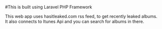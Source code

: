 #This is built using Laravel PHP Framework

This web app uses hasitleaked.com rss feed, to get recently leaked albums. It also connects to Itunes Api
and you can search for albums in there.



